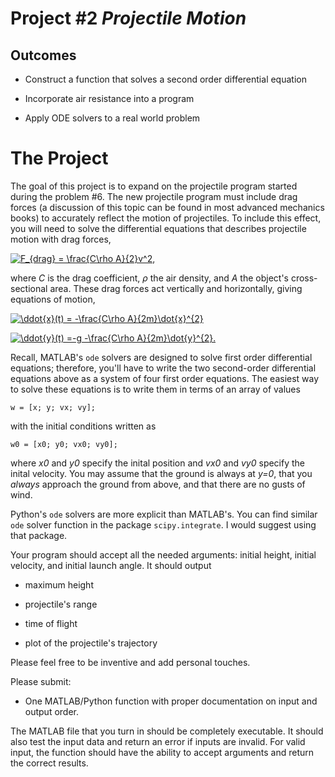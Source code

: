 Project \#2 *Projectile Motion* 
===============================

Outcomes 
--------

-   Construct a function that solves a second order differential
    equation

-   Incorporate air resistance into a program

-   Apply ODE solvers to a real world problem

The Project 
===========

The goal of this project is to expand on the projectile program started
during the problem \#6. The new projectile program must include drag
forces (a discussion of this topic can be found in most advanced
mechanics books) to accurately reflect the motion of projectiles. To
include this effect, you will need to solve the differential equations
that describes projectile motion with drag forces, 

<a href="https://www.codecogs.com/eqnedit.php?latex=F_{drag}&space;=&space;\frac{C\rho&space;A}{2}v^2," target="_blank"><img src="https://latex.codecogs.com/gif.latex?F_{drag}&space;=&space;\frac{C\rho&space;A}{2}v^2," title="F_{drag} = \frac{C\rho A}{2}v^2," /></a>

where *C* is the drag coefficient, $\rho$ the air density, and *A* the object's
cross-sectional area. These drag forces act vertically and horizontally,
giving equations of motion,

<a href="https://www.codecogs.com/eqnedit.php?latex=\ddot{x}(t)&space;=&space;-\frac{C\rho&space;A}{2m}\dot{x}^{2}" target="_blank"><img src="https://latex.codecogs.com/gif.latex?\ddot{x}(t)&space;=&space;-\frac{C\rho&space;A}{2m}\dot{x}^{2}" title="\ddot{x}(t) = -\frac{C\rho A}{2m}\dot{x}^{2}" /></a>

<a href="https://www.codecogs.com/eqnedit.php?latex=\ddot{y}(t)&space;=-g&space;-\frac{C\rho&space;A}{2m}\dot{y}^{2}." target="_blank"><img src="https://latex.codecogs.com/gif.latex?\ddot{y}(t)&space;=-g&space;-\frac{C\rho&space;A}{2m}\dot{y}^{2}." title="\ddot{y}(t) =-g -\frac{C\rho A}{2m}\dot{y}^{2}." /></a>

Recall, MATLAB's `ode` solvers are designed to solve first order
differential equations; therefore, you'll have to write the two
second-order differential equations above as a system of four first
order equations. The easiest way to solve these equations is to write
them in terms of an array of values

    w = [x; y; vx; vy];

with the initial conditions written as

    w0 = [x0; y0; vx0; vy0];

where *x0* and *y0* specify the inital position and *vx0* and *vy0*
specify the inital velocity. You may assume that the ground is always at
*y=0*, that you *always* approach the ground from above, and that there
are no gusts of wind.

Python's `ode` solvers are more explicit than MATLAB's. You can find
similar `ode` solver function in the package `scipy.integrate`. I would
suggest using that package.

Your program should accept all the needed arguments: initial height,
initial velocity, and initial launch angle. It should output

-   maximum height

-   projectile's range

-   time of flight

-   plot of the projectile's trajectory

Please feel free to be inventive and add personal touches.

Please submit:

-   One MATLAB/Python function with proper documentation on input and
    output order.

The MATLAB file that you turn in should be completely executable. It
should also test the input data and return an error if inputs are
invalid. For valid input, the function should have the ability to accept
arguments and return the correct results.
